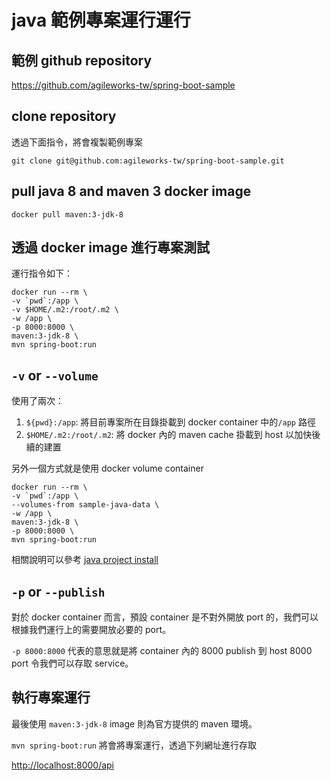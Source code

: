 # java 範例專案運行運行

## 範例 github repository

<https://github.com/agileworks-tw/spring-boot-sample>

## clone repository

透過下面指令，將會複製範例專案

`git clone git@github.com:agileworks-tw/spring-boot-sample.git`

## pull java 8 and maven 3 docker image

`docker pull maven:3-jdk-8`

## 透過 docker image 進行專案測試

運行指令如下：

```
docker run --rm \
-v `pwd`:/app \
-v $HOME/.m2:/root/.m2 \
-w /app \
-p 8000:8000 \
maven:3-jdk-8 \
mvn spring-boot:run
```

## `-v` or `--volume`

使用了兩次：

1. `${pwd}:/app`: 將目前專案所在目錄掛載到 docker container 中的`/app` 路徑
2. `$HOME/.m2:/root/.m2`: 將 docker 內的 maven cache 掛載到 host 以加快後續的建置

另外一個方式就是使用 docker volume container

```
docker run --rm \
-v `pwd`:/app \
--volumes-from sample-java-data \
-w /app \
maven:3-jdk-8 \
-p 8000:8000 \
mvn spring-boot:run
```

相關說明可以參考 [java project install](../install/README.md)

## `-p` or `--publish`

對於 docker container 而言，預設 container 是不對外開放 port 的，我們可以根據我們運行上的需要開放必要的 port。

`-p 8000:8000` 代表的意思就是將 container 內的 8000 publish 到 host 8000 port 令我們可以存取 service。

## 執行專案運行

最後使用 `maven:3-jdk-8` image 則為官方提供的 maven 環境。

`mvn spring-boot:run` 將會將專案運行，透過下列網址進行存取

<http://localhost:8000/api>

